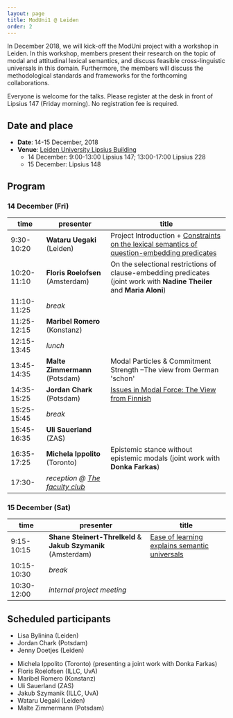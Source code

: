 ```yaml
---
layout: page
title: ModUni1 @ Leiden
order: 2
---
```


In December 2018, we will kick-off the ModUni project with a workshop in
Leiden. In this workshop, members present their research on the topic of modal
and attitudinal lexical semantics, and discuss feasible cross-linguistic
universals in this domain. Furthermore, the members will discuss the
methodological standards and frameworks for the forthcoming collaborations.

Everyone is welcome for the talks. Please register at the desk in front of
Lipsius 147 (Friday morning). No registration fee is required.

## Date and place

* **Date**: 14-15 December, 2018
* **Venue**: [Leiden University Lipsius Building](https://www.universiteitleiden.nl/en/locations/lipsius-building)
	- 14 December: 9:00-13:00 Lipsius 147; 13:00-17:00 Lipsius 228
	- 15 December: Lipsius 148
	
## Program

### 14 December (Fri)

| time        	| presenter                                              	| title                                                                 	|
|-------------	|--------------------------------------------------------	|-----------------------------------------------------------------------	|
| 9:30-10:20  	| **Wataru Uegaki** (Leiden)                                 	| Project Introduction + [Constraints on the lexical semantics of question-embedding predicates](wataru) 	|
| 10:20-11:10 	| **Floris Roelofsen** (Amsterdam) | On the selectional restrictions of clause-embedding predicates (joint work with **Nadine Theiler** and **Maria Aloni**)                                                      	|
| 11:10-11:25 	| *break*                                                  	|                                                                       	|
| 11:25-12:15 	| **Maribel Romero** (Konstanz)                              	|                                                                       	|
| 12:15-13:45 	| *lunch*                                                  	|                                                                       	|
| 13:45-14:35 	| **Malte Zimmermann** (Potsdam)                             	|  Modal Particles & Commitment Strength –The view from German 'schon'       	|
| 14:35-15:25 	| **Jordan Chark** (Potsdam)                                 	| [Issues in Modal Force: The View from Finnish](jordan)                          	|
| 15:25-15:45 	| *break*                                                  	|                                                                       	|
| 15:45-16:35   | **Uli Sauerland** (ZAS) | | 
| 16:35-17:25 	| **Michela Ippolito** (Toronto)  	|    Epistemic stance without epistemic modals    (joint work with **Donka Farkas**)                                                               	|
| 17:30-        | *reception @ [The faculty club](https://www.staff.universiteitleiden.nl/buildings-and-facilities/catering-and-events/faculty-club/faculty-club/humanities?cf=humanities)* | |

### 15 December (Sat)

| time        	| presenter                                             	| title                                         	|
|-------------	|-------------------------------------------------------	|-----------------------------------------------	|
| 9:15-10:15 	| **Shane Steinert-Threlkeld** & **Jakub Szymanik** (Amsterdam) 	| [Ease of learning explains semantic universals](jakub-shane) 	|
| 10:15-10:30 	| *break*                                                 	|                                               	|
| 10:30-12:00 	| *internal project meeting*                                        	|                                               	|


## Scheduled participants

- Lisa Bylinina (Leiden)
- Jordan Chark (Potsdam)
- Jenny Doetjes (Leiden)
<!-- - Regine Eckhard (Konstanz) -->
- Michela Ippolito (Toronto) (presenting a joint work with Donka Farkas)
- Floris Roelofsen (ILLC, UvA)
- Maribel Romero (Konstanz)
- Uli Sauerland (ZAS)
- Jakub Szymanik (ILLC, UvA)
- Wataru Uegaki (Leiden)
- Malte Zimmermann (Potsdam)


